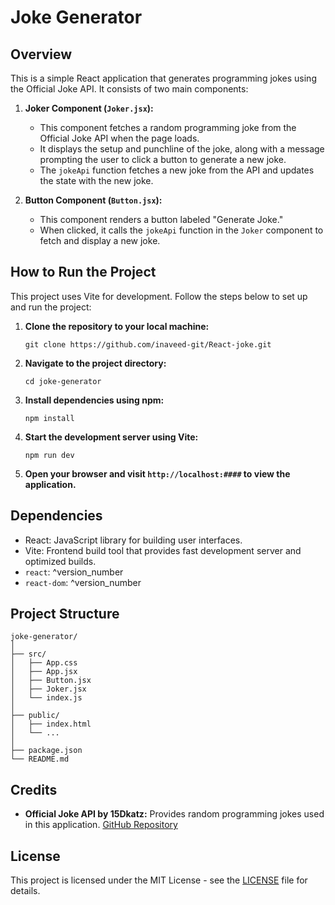 # Joke Generator

## Overview

This is a simple React application that generates programming jokes using the Official Joke API. It consists of two main components:

1. **Joker Component (`Joker.jsx`):**

   - This component fetches a random programming joke from the Official Joke API when the page loads.
   - It displays the setup and punchline of the joke, along with a message prompting the user to click a button to generate a new joke.
   - The `jokeApi` function fetches a new joke from the API and updates the state with the new joke.

2. **Button Component (`Button.jsx`):**
   - This component renders a button labeled "Generate Joke."
   - When clicked, it calls the `jokeApi` function in the `Joker` component to fetch and display a new joke.

## How to Run the Project

This project uses Vite for development. Follow the steps below to set up and run the project:

1. **Clone the repository to your local machine:**

   ```
   git clone https://github.com/inaveed-git/React-joke.git
   ```

2. **Navigate to the project directory:**

   ```
   cd joke-generator
   ```

3. **Install dependencies using npm:**

   ```
   npm install
   ```

4. **Start the development server using Vite:**

   ```
   npm run dev
   ```

5. **Open your browser and visit `http://localhost:####` to view the application.**

## Dependencies

- React: JavaScript library for building user interfaces.
- Vite: Frontend build tool that provides fast development server and optimized builds.
- `react`: ^version_number
- `react-dom`: ^version_number

## Project Structure

```
joke-generator/
│
├── src/
│   ├── App.css
│   ├── App.jsx
│   ├── Button.jsx
│   ├── Joker.jsx
│   └── index.js
│
├── public/
│   ├── index.html
│   └── ...
│
├── package.json
└── README.md
```

## Credits

- **Official Joke API by 15Dkatz:** Provides random programming jokes used in this application. [GitHub Repository](https://github.com/15Dkatz/official_joke_api)

## License

This project is licensed under the MIT License - see the [LICENSE](LICENSE) file for details.
